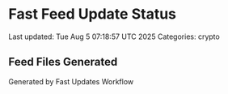 # Fast Feed Update Status
Last updated: Tue Aug  5 07:18:57 UTC 2025
Categories: crypto

## Feed Files Generated

Generated by Fast Updates Workflow
